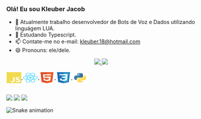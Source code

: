 ### Olá! Eu sou Kleuber Jacob



- 🔭 Atualmente trabalho desenvolvedor de Bots de Voz e Dados utilizando linguágem LUA.
- 🌱 Estudando Typescript.
- 📫 Contate-me no e-mail: kleuber.18@hotmail.com
- 😄 Pronouns: ele/dele.

<div align="center">
  <a href="https://github.com/KleuberJacob">
  <img height="180em" src="https://github-readme-stats.vercel.app/api?username=kleuberjacob&show_icons=true&theme=dark&include_all_commits=true&count_private=true"/>
  <img height="180em" src="https://github-readme-stats.vercel.app/api/top-langs/?username=kleuberjacob&layout=compact&langs_count=7&theme=dark"/>
</div>

<div style="display: inline_block"><br>
  <img align="center" alt="Kleuber-Js" height="30" width="40" src="https://raw.githubusercontent.com/devicons/devicon/master/icons/javascript/javascript-plain.svg">  
  <img align="center" alt="Kleuber-React" height="30" width="40" src="https://raw.githubusercontent.com/devicons/devicon/master/icons/react/react-original.svg">
  <img align="center" alt="Kleuber-HTML" height="30" width="40" src="https://raw.githubusercontent.com/devicons/devicon/master/icons/html5/html5-original.svg">
  <img align="center" alt="Kleuber-CSS" height="30" width="40" src="https://raw.githubusercontent.com/devicons/devicon/master/icons/css3/css3-original.svg">
  <img align="center" alt="Kleuber-Python" height="30" width="40" src="https://raw.githubusercontent.com/devicons/devicon/master/icons/python/python-original.svg">
</div>

  ##
  
  <div>   
    <a href = "mailto:jacobkleuber@gmail.com"><img src="https://img.shields.io/badge/Gmail-D14836?style=for-the-badge&logo=gmail&logoColor=white"          target="_blank"></a>
    <a href="https://www.linkedin.com/in/kleuber-jacob-b0b00287/" target="_blank"><img src="https://img.shields.io/badge/LinkedIn-0077B5?style=for-the-badge&logo=linkedin&logoColor=white" target="_blank"></a> 
    <a href="#"><img src="https://img.shields.io/badge/Windows-0078D6?style=for-the-badge&logo=windows&logoColor=white"></img></a>
 
  ![Snake animation](https://github.com/kleuberjacob/kleuberjacob/blob/output/github-contribution-grid-snake.svg)
 
</div>
